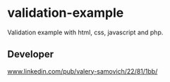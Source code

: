 validation-example
======================

Validation example with html, css, javascript and php.

Developer
---------

www.linkedin.com/pub/valery-samovich/22/81/1bb/


